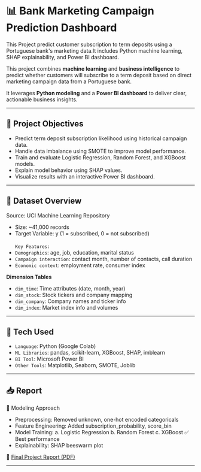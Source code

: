 # 📊 Bank Marketing Campaign Prediction Dashboard

This Project predict customer subscription to term deposits using a Portuguese bank's marketing data.It includes Python machine learning, SHAP explainability, and Power BI dashboard.

This project combines **machine learning** and **business intelligence** to predict whether customers will subscribe to a term deposit based on direct marketing campaign data from a Portuguese bank. 

It leverages **Python modeling** and a **Power BI dashboard** to deliver clear, actionable business insights.

---

## 🚀 Project Objectives

- Predict term deposit subscription likelihood using historical campaign data.
- Handle data imbalance using SMOTE to improve model performance.
- Train and evaluate Logistic Regression, Random Forest, and XGBoost models.
- Explain model behavior using SHAP values.
- Visualize results with an interactive Power BI dashboard.

---

## 🧱 Dataset Overview

Source: UCI Machine Learning Repository
- Size: ~41,000 records
- Target Variable: y (1 = subscribed, 0 = not subscribed) <br/> 
 <br/>  `Key Features:`
- `Demographics`: age, job, education, marital status
- `Campaign interaction`: contact month, number of contacts, call duration
- `Economic context`: employment rate, consumer index

**Dimension Tables**  
- `dim_time`: Time attributes (date, month, year)  
- `dim_stock`: Stock tickers and company mapping  
- `dim_company`: Company names and ticker info  
- `dim_index`: Market index info and volumes  

---

## 🧠 Tech Used
- `Language`: Python (Google Colab)
- `ML Libraries`: pandas, scikit-learn, XGBoost, SHAP, imblearn
- `BI Tool`: Microsoft Power BI
- `Other Tools`: Matplotlib, Seaborn, SMOTE, Joblib

---

## 📥 Report

🧠 Modeling Approach
- Preprocessing: Removed unknown, one-hot encoded categoricals
- Feature Engineering: Added subscription_probability, score_bin
- Model Training:
a. Logistic Regression
b. Random Forest
c. XGBoost ✅ Best performance
- Explainability: SHAP beeswarm plot

🔗 [Final Project Report (PDF)](report/Report.pdf)

---
















